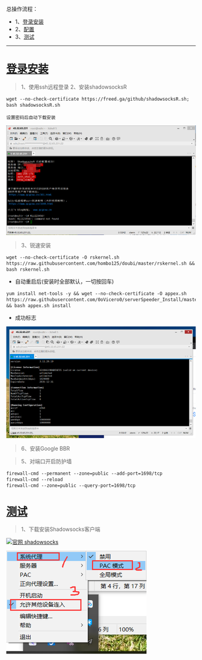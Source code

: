 总操作流程：
- 1、[登录安装](#vultr-01)
- 2、[配置](#vultr-02)
- 3、[测试](#vultr-03)

***
# <a name="vultr-01" href="#" >登录安装</a>

> 1、使用ssh远程登录
> 2、安装shadowsocksR
```
wget --no-check-certificate https://freed.ga/github/shadowsocksR.sh; bash shadowsocksR.sh

设置密码后自动下载安装
```

![](image/2-2.png)

>3、锐速安装

```
wget --no-check-certificate -O rskernel.sh https://raw.githubusercontent.com/hombo125/doubi/master/rskernel.sh && bash rskernel.sh
```

- 自动重启后(安装时全部默认，一切按回车)

```
yum install net-tools -y && wget --no-check-certificate -O appex.sh https://raw.githubusercontent.com/0oVicero0/serverSpeeder_Install/master/appex.sh && bash appex.sh install
```
- 成功标志

![](image/2-3.png)


>6、安装Google BBR


> 5、对端口开启防护墙

```
firewall-cmd --permanent --zone=public --add-port=1698/tcp
firewall-cmd --reload
firewall-cmd --zone=public --query-port=1698/tcp
```


# <a name="vultr-03" href="#" >测试</a>

> 1、下载安装Shadowsocks客户端

[![](https://img.shields.io/badge/官网-shadowsocks-red.svg "官网 shadowsocks")](https://github.com/shadowsocks/shadowsocks-windows/releases)

![](image/2-1.png)






